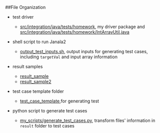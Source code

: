 ##File Organization
- test driver
  - [src/integration/java/tests/homework](src/integration/java/tests/homework), my driver package and [src/integration/java/tests/homework/IntArrayUtil.java](src/integration/java/tests/homework/IntArrayUtil.java)

- shell script to run Janala2
  - [output_test_inputs.sh](output_test_inputs.sh), output inputs for generating test cases, including `targetVal` and input array information

- result samples
  - [result_sample](result_sample)
  - [result_sample2](result_sample2)

- test case template folder
  - [test_case_template](test_case_template),for generating test

- python script to generate test cases
  - [my_scripts/generate_test_cases.py](my_scripts/generate_test_cases.py), transform files' information in `result` folder to test cases

